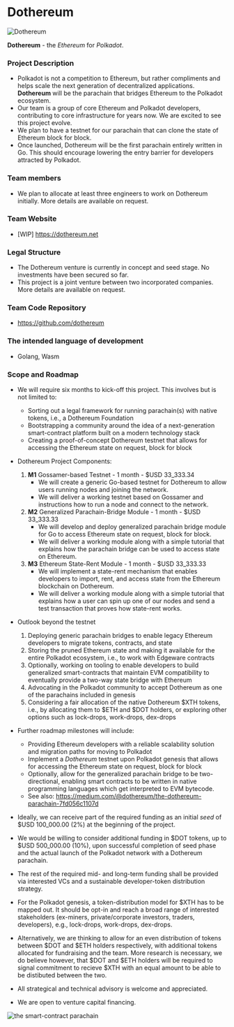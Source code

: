 # Dothereum

![Dothereum](https://i.imgur.com/H2LTIW4.png)

**Dothereum** - the _Ethereum_ for _Polkadot_.

### Project Description
* Polkadot is not a competition to Ethereum, but rather compliments and helps scale the next generation of decentralized applications. **Dothereum** will be the parachain that bridges Ethereum to the Polkadot ecosystem. 
* Our team is a group of core Ethereum and Polkadot developers, contributing to core infrastructure for years now. We are excited to see this project evolve.
* We plan to have a testnet for our parachain that can clone the state of Ethereum block for block.
* Once launched, Dothereum will be the first parachain entirely written in Go. This should encourage lowering the entry barrier for developers attracted by Polkadot.

### Team members
* We plan to allocate at least three engineers to work on Dothereum initially. More details are available on request.

### Team Website
* [WIP] https://dothereum.net

### Legal Structure
* The Dothereum venture is currently in concept and seed stage. No investments have been secured so far. 
* This project is a joint venture between two incorporated companies. More details are available on request.

### Team Code Repository
* https://github.com/dothereum

### The intended language of development
* Golang, Wasm

### Scope and Roadmap
* We will require six months to kick-off this project. This involves but is not limited to:
    * Sorting out a legal framework for running parachain(s) with native tokens, i.e., a Dothereum Foundation
    * Bootstrapping a community around the idea of a next-generation smart-contract platform built on a modern technology stack 
    * Creating a proof-of-concept Dothereum testnet that allows for accessing the Ethereum state on request, block for block 
* Dothereum Project Components:
    1. **M1** Gossamer-based Testnet - 1 month - $USD 33_333.34
        * We will create a generic Go-based testnet for Dothereum to allow users running nodes and joining the network.
        * We will deliver a working testnet based on Gossamer and instructions how to run a node and connect to the network.
    2. **M2** Generalized Parachain-Bridge Module - 1 month - $USD 33_333.33
        * We will develop and deploy generalized parachain bridge module for Go to access Ethereum state on request, block for block.
        * We will deliver a working module along with a simple tutorial that explains how the parachain bridge can be used to access state on Ethereum.
    3. **M3** Ethereum State-Rent Module  - 1 month - $USD 33_333.33
        * We will implement a state-rent mechanism that enables developers to import, rent, and access state from the Ethereum blockchain on Dothereum.
        * We will deliver a working module along with a simple tutorial that explains how a user can spin up one of our nodes and send a test transaction that proves how state-rent works.
* Outlook beyond the testnet
    1. Deploying generic parachain bridges to enable legacy Ethereum developers to migrate tokens, contracts, and state
    2. Storing the pruned Ethereum state and making it available for the entire Polkadot ecosystem, i.e., to work with Edgeware contracts 
    3. Optionally, working on tooling to enable developers to build generalized smart-contracts that maintain EVM compatibility to eventually provide a two-way state bridge with Ethereum
    4. Advocating in the Polkadot community to accept Dothereum as one of the parachains included in genesis
    5. Considering a fair allocation of the native Dothereum $XTH tokens, i.e., by allocating them to $ETH and $DOT holders, or exploring other options such as lock-drops, work-drops, dex-drops 

* Further roadmap milestones will include:
    * Providing Ethereum developers with a reliable scalability solution and migration paths for moving to Polkadot
    * Implement a _Dothereum_ testnet upon Polkadot genesis that allows for accessing the Ethereum state on request, block for block 
    * Optionally, allow for the generalized parachain bridge to be two-directional, enabling smart contracts to be written in native programming languages which get interpreted to EVM bytecode.
    * See also: https://medium.com/@dothereum/the-dothereum-parachain-7fd056c1107d

* Ideally, we can receive part of the required funding as an initial _seed_ of $USD 100_000.00 (2%) at the beginning of the project.
* We would be willing to consider additional funding in $DOT tokens, up to $USD 500_000.00 (10%), upon successful completion of seed phase and the actual launch of the Polkadot network with a Dothereum parachain. 
* The rest of the required mid- and long-term funding shall be provided via interested VCs and a sustainable developer-token distribution strategy.
* For the Polkadot genesis, a token-distribution model for $XTH has to be mapped out. It should be opt-in and reach a broad range of interested stakeholders (ex-miners, private/corporate investors, traders, developers), e.g., lock-drops, work-drops, dex-drops.
* Alternatively, we are thinking to allow for an even distribution of tokens between $DOT and $ETH holders respectively, with additional tokens allocated for fundraising and the team. More research is necessary, we do believe however, that $DOT and $ETH holders will be required to signal commitment to recieve $XTH with an equal amount to be able to be distibuted between the two.
* All strategical and technical advisory is welcome and appreciated.
* We are open to venture capital financing.

![the smart-contract parachain](https://i.imgur.com/SCOHRkD.jpg)
